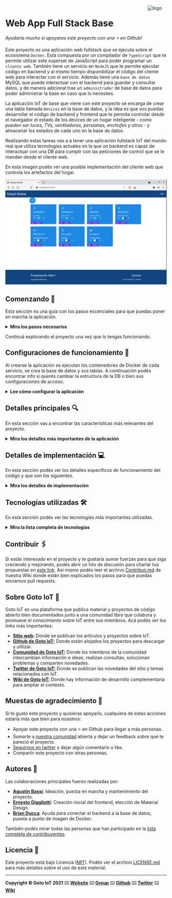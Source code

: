 <a href="https://www.gotoiot.com/">
    <img src="doc/gotoiot-logo.png" alt="logo" title="Goto IoT" align="right" width="60" height="60" />
</a>

Web App Full Stack Base
=======================

*Ayudaría mucho si apoyaras este proyecto con una ⭐ en Github!*

Este proyecto es una aplicación web fullstack que se ejecuta sobre el ecosistema `Docker`. Está compuesta por un compilador de `TypeScript` que te permite utilizar este superset de JavaScript para poder programar un `cliente web`. También tiene un servicio en `NodeJS` que te permite ejecutar código en backend y al mismo tiempo disponibilizar el código del cliente web para interactar con el servicio. Además tiene una `base de datos` MySQL que puede interactuar con el backend para guardar y consultar datos, y de manera adicional trae un `administrador` de base de datos para poder administrar la base en caso que lo necesites.

La aplicación IoT de base que viene con este proyecto se encarga de crear una tabla llamada `Devices` en la base de datos, y la idea es que vos puedas desarrollar el código de backend y frontend que te permita controlar desde el navegador el estado de los devices de un hogar inteligente - *como pueden ser luces, TVs, ventiladores, persianas, enchufes y otros* - y almacenar los estados de cada uno en la base de datos. 

Realizando estas tareas vas a a tener una aplicación fullstack IoT del mundo real que utiliza tecnologías actuales en la que un backend es capaz de interactuar con una DB para cumplir con las peticiones de control que se le mandan desde el cliente web.

En esta imagen podés ver una posible implementación del cliente web que controla los artefactos del hogar.

![architecture](doc/webapp-example-1.png)

## Comenzando 🚀

Esta sección es una guía con los pasos escenciales para que puedas poner en marcha la aplicación.

<details><summary><b>Mira los pasos necesarios</b></summary><br>

### Instalar las dependencias

Para correr este proyecto es necesario que instales `Docker` y `Docker Compose`. 

En [este artículo](https://www.gotoiot.com/pages/articles/docker_installation_linux/) publicado en nuestra web están los detalles para instalar Docker y Docker Compose en una máquina Linux. Si querés instalar ambas herramientas en una Raspberry Pi podés seguir [este artículo](https://www.gotoiot.com/pages/articles/rpi_docker_installation) de nuestra web que te muestra todos los pasos necesarios.

En caso que quieras instalar las herramientas en otra plataforma o tengas algún incoveniente, podes leer la documentación oficial de [Docker](https://docs.docker.com/get-docker/) y también la de [Docker Compose](https://docs.docker.com/compose/install/).

Continua con la descarga del código cuando tengas las dependencias instaladas y funcionando.

### Descargar el código

Para descargar el código, lo más conveniente es que realices un `fork` de este proyecto a tu cuenta personal haciendo click en [este link](https://github.com/gotoiot/app-fullstack-base/fork). Una vez que ya tengas el fork a tu cuenta, descargalo con este comando (acordate de poner tu usuario en el link):

```
git clone https://github.com/USER/app-fullstack-base.git
```

> En caso que no tengas una cuenta en Github podes clonar directamente este repo.

### Ejecutar la aplicación

Para ejecutar la aplicación tenes que correr el comando `docker-compose up` desde la raíz del proyecto. Este comando va a descargar las imágenes de Docker de node, de typescript, de la base datos y del admin de la DB, y luego ponerlas en funcionamiento. 

Para acceder al cliente web ingresa a a la URL [http://localhost:8000/](http://localhost:8000/) y para acceder al admin de la DB accedé a [localhost:8001/](http://localhost:8001/). 

Si pudiste acceder al cliente web y al administrador significa que la aplicación se encuentra corriendo bien. 

> Si te aparece un error la primera vez que corres la app, deteńe el proceso y volvé a iniciarla. Esto es debido a que el backend espera que la DB esté creada al iniciar, y en la primera ejecución puede no alcanzar a crearse. A partir de la segunda vez el problema queda solucionado.

</details>

Continuá explorando el proyecto una vez que lo tengas funcionando.

## Configuraciones de funcionamiento 🔩

Al crearse la aplicación se ejecutan los contenedores de Docker de cada servicio, se crea la base de datos y sus tablas. A continuación podés encontrar info si querés cambiar la estructura de la DB o bien sus configuraciones de acceso.

<details><summary><b>Lee cómo configurar la aplicación</b></summary><br>

### Configuración de la DB

Como ya comprobaste, para acceder PHPMyAdmin tenés que ingresar en la URL [localhost:8001/](http://localhost:8001/). En el login del administrador, el usuario para acceder a la db es `root` y contraseña es la variable `MYSQL_ROOT_PASSWORD` del archivo `docker-compose.yml`.

Para el caso del servicio de NodeJS que se comunica con la DB fijate que en el archivo `src/backend/mysql-connector.js` están los datos de acceso para ingresar a la base.

Si quisieras cambiar la contraseña, puertos, hostname u otras configuraciones de la DB deberías primero modificar el servicio de la DB en el archivo `docker-compose.yml` y luego actualizar las configuraciones para acceder desde PHPMyAdmin y el servicio de NodeJS.

### Estructura de la DB

Al iniciar el servicio de la base de datos, si esta no está creada toma el archivo que se encuentra en `db/dumps/smart_home.sql` para crear la base de datos automáticamente.

En ese archivo está la configuración de la tabla `Devices` y otras configuraciones más. Si quisieras cambiar algunas configuraciones deberías modificar este archivo y crear nuevamente la base de datos para que se tomen en cuenta los cambios.

Tené en cuenta que la base de datos se crea con permisos de superusuario por lo que no podrías borrar el directorio con tu usuario de sistema, para eso debés hacerlo con permisos de administrador. En ese caso podés ejecutar el comando `sudo rm -r db/data` para borrar el directorio completo.

</details>


## Detalles principales 🔍

En esta sección vas a encontrar las características más relevantes del proyecto.

<details><summary><b>Mira los detalles más importantes de la aplicación</b></summary><br>
<br>

### Arquitectura de la aplicación

Como ya pudiste ver, la aplicación se ejecuta sobre el ecosistema Docker, y en esta imagen podés ver el diagrama de arquitectura.

![architecture](doc/architecture.png)

### El cliente web

El cliente web es una Single Page Application que se comunica con el servicio en NodeJS mediante JSON a través de requests HTTP. Puede consultar el estado de dispositivos en la base de datos (por medio del servicio en NodeJS) y también cambiar el estado de los mismos. Los estilos del código están basados en **Material Design**.

### El servicio web

El servicio en **NodeJS** posee distintos endpoints para comunicarse con el cliente web mediante requests HTTP enviando **JSON** en cada transacción. Procesando estos requests es capaz de comunicarse con la base de datos para consultar y controlar el estado de los dispositivos, y devolverle una respuesta al cliente web también en formato JSON. Así mismo el servicio es capaz de servir el código del cliente web.

### La base de datos

La base de datos se comunica con el servicio de NodeJS y permite almacenar el estado de los dispositivos en la tabla **Devices**. Ejecuta un motor **MySQL versión 5.7** y permite que la comunicación con sus clientes pueda realizarse usando usuario y contraseña en texto plano. En versiones posteriores es necesario brindar claves de acceso, por este motivo la versión 5.7 es bastante utilizada para fases de desarrollo.

### El administrador de la DB

Para esta aplicación se usa **PHPMyAdmin**, que es un administrador de base de datos web muy utilizado y que podés utilizar en caso que quieras realizar operaciones con la base, como crear tablas, modificar columnas, hacer consultas y otras cosas más.

### El compilador de TypeScript

**TypeScript** es un lenguaje de programación libre y de código abierto desarrollado y mantenido por Microsoft. Es un superconjunto de JavaScript, que esencialmente añade tipos estáticos y objetos basados en clases. Para esta aplicación se usa un compilador de TypeScript basado en una imagen de [Harmish](https://hub.docker.com/r/harmish) en Dockerhub, y está configurado para monitorear en tiempo real los cambios que se realizan sobre el directorio **src/frontend/ts** y automáticamente generar código compilado a JavaScript en el directorio  **src/frontend/js**. Los mensajes del compilador aparecen automáticamente en la terminal al ejecutar el comando **docker-compose up**.

### Ejecución de servicios

Los servicios de la aplicación se ejecutan sobre **contenedores de Docker**, así se pueden desplegar de igual manera en diferentes plataformas. Los detalles sobre cómo funcionan los servicios los podés ver directamente en el archivo **docker-compose.yml**.

### Organización del proyecto

En la siguiente ilustración podés ver cómo está organizado el proyecto para que tengas en claro qué cosas hay en cada lugar.

```sh
├── db                          # directorio de la DB
│   ├── data                    # estructura y datos de la DB
│   └── dumps                   # directorio de estructuras de la DB
│       └── smart_home.sql      # estructura con la base de datos "smart_home"
├── doc                         # documentacion general del proyecto
└── src                         # directorio codigo fuente
│   ├── backend                 # directorio para el backend de la aplicacion
│   │   ├── index.js            # codigo principal del backend
│   │   ├── mysql-connector.js  # codigo de conexion a la base de datos
│   │   ├── package.json        # configuracion de proyecto NodeJS
│   │   └── package-lock.json   # configuracion de proyecto NodeJS
│   └── frontend                # directorio para el frontend de la aplicacion
│       ├── js                  # codigo javascript que se compila automáticamente
│       ├── static              # donde alojan archivos de estilos, imagenes, fuentes, etc.
│       ├── ts                  # donde se encuentra el codigo TypeScript a desarrollar
│       └── index.html          # archivo principal del cliente HTML
├── docker-compose.yml          # archivo donde se aloja la configuracion completa
├── README.md                   # este archivo
├── CHANGELOG.md                # archivo para guardar los cambios del proyecto
├── LICENSE.md                  # licencia del proyecto
```

> No olvides ir poniendo tus cambios en el archivo `CHANGELOG.md` a medida que avanzas en el proyecto.

</details>

## Detalles de implementación 💻

En esta sección podés ver los detalles específicos de funcionamiento del código y que son los siguientes.

<details><summary><b>Mira los detalles de implementación</b></summary><br>

### Agregar un dispositivo


Presionando el botón "+" se despliega el formulario para incorporar un nuevo dispositivo.
![Agregar disp](doc/adding-device.png)

Se utiliza el selector para elegir el tipo de dispositivo.

![Seleccionar tipo](doc/selecting-Type.png)
Una vez completados todos los datos se presiona "Send" y se graban los cambios en la base de datos..
Si se quiere cancelar se presiona "Cancel".

### Editar un dispositivo
Se presiona el botón "Edit" dentro del box del dispositivo.
De esta manera se lanza el formulario de agregar dispositivo con el nombre y la descripción del dispositivo precargado.
Una vez modificado se presiona "Send" y se graban los cambios en la base de datos.
Si se quiere cancelar se presiona "Cancel".

### Eliminar un dispositivo
Se presiona el botón "Delete" dentro del box del dispositivo. Aparece un mensaje de confirmación de eliminación y en caso de presionar "OK" se elimina el mismo de la base de datos y se refresca la pagina.
![Eliminar](doc/delete-confirmation.png)
### Ver pantalla de ayuda
Se presiona el botón "Help" dentro de la barra superior. Al presionar el botón "Exit" se retorna a la página web.
![Eliminar](doc/help.png)


### Frontend

El frontend posee solo un archivo html. La página se modifica dinámicamente según el usuario.

Archivo principal "/frontend/index.HTML":<br>
Contiene 2 partes, head y body.<br>
En el header se colocaron: <br>
*  la referencia a Materialize.
*  la referencia a los iconos de materialize.
*  la referecia al style.css local.
*  la escala de referencia para la característica responsive de la página.

Dentro del body se colocan los tres sectores: barra superior, cuerpo main y barra inferior.
<br>

En la barra superior, se encuentra el nombre de la página y un botón de ayuda.<br>
En la barra en la barra inferior, se encuentra el nombre del autor de la página y las formas poder contactar con el mismo.<br>
Dentro del cuerpo main, se aloja un botón "+" que permite ingresar dispositivos, un contenedor con id="deviceForm" que alojará formularios de edición y guia de ayuda, inicialmente vacio. Finalmente se presentan los bloques con los distintos dispositivos que posee la base de datos.<br> 
La composición de la cuadrícula de los dispositivos se realiza en forma dinámica al cargar la página.<br>
Al finalizar el cuerpo main se colocan los enlaces a los script JS que se utilizan en la página.<br>

<strong>Directorio "/frontend/ts":</strong><br>
Dentro de este directorio se encuentran todos los archivos typescript que permiten el funcionamiento dinámico de la página. Se describen a continuación:<br>
* devices.ts: archivo que contiene la clase device con todos los parámetros que poseen los dispositivos cargados en la base de datos y la funcion displayDevice, que devuelve un string con contenido html que genera para una de las tarjetas de los dispositivos y cuyo parametro de entrada es una instancia de la clase Device. Esta función selecciona el logo del dispositivo según el tipo e incorpora los botones de "Edit" y "Delete".
* Formulary.ts: archivo que posee las 3 funciones que permiten la conformación, la generación y la destruccion del formulario para ingresar un nuevo dispositivo o editar uno ya creado.<br>
  <u>Función createForm</u>: funcion que devuelve un string con código HTMl para la conformación del formulario. El mismo posee un seleccionador para el tipo de dispositivo , 2 entradas de texto(para el nombre y la descripcion) y dos botones ("Send" y "Cancel"). El parámetro que se pasa es una instancia de la clase Device de la cual se obtienen los datos precargados.<br>
  <u>Función callForm</u>: funcion que recibe como parametro una instancia de la clase main(que contiene la ventana principal). Esta funcion busca del DOM el objeto con id="deviceForm"(que se crea en index.html) y le asigna el valor devuelto por createForm(funcion que se llama con parametro la instancia del objeto device que contiene la clase main). Luego de esto, asigna a los botones el listener de eventos.<br>
  <u>Función hideForm</u>: funcion que recibe como parametro una instancia de la clase main, busca del dom el objeto con id="deviceForm" y lo vacía. Luego de esto, refresca la pagina.
  
* Help.ts : funciones similares a las que generan el formulario, y utiliza el mismo container de la página, solo que no se edita su interior y posee un solo botón de salida.<br>
 <u>Función createHelp</u>: genera el texto de ayuda,<br>
 <u>Función callHelp</u>: obtiene del DOM el objeto deviceForm y le asigna el texto generado con createHelp y asigna al botón de salida el listener de eventos<br>
 <u>Función hideHelp</u>: destruye el help.<br>

* framework.ts : archivo de define una clase que contiene las funciones AJAX que se utilizan para comunicarse con el servidor.<br>
<u>public requestGET</u>: con parametros URL del servidor y  clase listener de respuestas, solicita al servidor la lista de todos los dispositivos de la base de datos. La clase listerner que se pasa como referencia debe poseer implementada la interfase descripta en "GetResponseListener".<br>
<u>public requestDEL</u>: con parametros URL del servidor, clase listener de respuestas y un string data con el id del dispositivo a borrar. Esta función solicita al servidor que elimine un dispositivo específico de la base de datos. La clase listerner que se pasa como referencia debe poseer implementada la interfase descripta en "DeleteResponseListener".<br>
<u>public requestPOST</u>: con parametros URL del servidor, clase listener de respuestas y un string formato JSON con la estructura de un dispositivo, solicita al servidor que ingrese a la base de datos el dispositivo. En caso de ya existir un dispositivo con esa id, se actualizan sus datos. La clase listerner que se pasa como referencia debe poseer implementada la interfase descripta en "POSTResponseListener".<br>
<u>public requestPUT</u>: con parametros URL del servidor, clase listener de respuestas y string con identificación del dispositivo, solicita al servidor que actualice en la base de datos el estado del dispositivo. La clase listerner que se pasa como referencia debe poseer implementada la interfase descripta en "PUTResponseListener".<br>

* main.ts : archivo de define una clase la clase principal de la página.<br>
  La clase main contiene los siguientes elementos:<br>
  nombre: string que posee el nombre la clase.
  statusForm: string que permite filtrar los eventos de los botones. Posee 4 posibilidades: "waiting","inForm","inEdit" y "inHelp".<br>
  deviceNumber: numero de dispositivo, se utiliza para guardar la información del dispositivo actual.<br>
  localDevice: instancia de Device que guarda los datos del dispositivo que se quiere editar. <br>
  framework: instancia de la clase que contiene las funciones para comunicarse con el servidor. <br>

  El constructor de la clase main consulta mediante la función requestGet la lista de dispositivos que contiene la base de datos. Al  cargarse la página se llama a este constructor.<br>

  Función handleEvent: recibe como parametro un evento. Filtra que solo sea un evento del tipo "click".<br>
  Luego de ello, dependiendo del texto que posea el botón y del statusForm en que se encuentre la clase Main, se llaman a distintas funciones. <br>

  Función deviceStateChangue: se llama cuando se activa o se desactiva un switch en un dispositivo. Se obtiene el dispositivo desde el DOM y se llama a la funcion requestPUT pasando como parametro el dispositivo en formato JSON con el estado actualizado.<br>

  Función deleteDevice: se llama cuando se presiona el botón "Delete" y se confirma con "ok". Recibe como parametro el id del dispositivo a eliminar y llama a la funcion requestDel con dicho id como parametro.<br>


  Función editDevice: se llama cuando se presiona el botón "Edit" y el statusForm es "waiting". Recibe como parametro el id del dispositivo a editar dentro de un string. Obtiene la informacion fragmentando el string.  Llama a la funcion getDevice con dicho id como parametro, cargando en el componente localDevice los parametros a editar. Luego de esto, pasa el statusForm a "inEdit" y retorna<br>

  Función sendDevice: se llama cuando se presiona el botón "Send" y el statusForm es "inEdit" o "inForm". Recibe como parametro el id del dispositivo a enviar. Obtiene la informacion buscando los objetos del formulario desde el DOM. Genera el JSON con la información del dispositivo y llama a la funcion requestPost con dicho id como parametro. Luego de ello retorna.<br>  

  Función getElement: tiene como parametro un string con la id del elemento y retorna el objeto HTMLelement del DOM.<br>  

  Función getDevice: tiene como parametro la id del elemento y utilizando la funcion getElement, carga en el componente localDevice de la clase Main todos los parámetros del dispositivo.<br>  

  La clase Main implementa todas las respuestas a las funciones de la clase framework. En el caso de GetResponseListener, genera toda la lista de dispositivos. Mientras que en las funciones PostResponseListener, DeleteResponseListener y PutResponseListener, en caso de haber algun error, genera un mensaje de alerta en la ventana. Si no hubo error, solo imprime en la consola el mensaje del servidor.  




<br>




### Backend

Completá todos los detalles de funcionamiento sobre el backend, sus interacciones con el cliente web, la base de datos, etc.

El backend fue desarrollado en NodeJs utilizando express JS. Posee cuatro endpoints que permiten al cliente interactuar con la base de dato.

<details><summary><b>Ver los endpoints disponibles</b></summary><br>

<!--Completá todos los endpoints del backend con los metodos disponibles, los headers y body que recibe, lo que devuelve, ejemplos, etc.-->

1) Devolver el estado de los dispositivos.

```json
{
    "method": "get",
    "request_headers": "application/json",
    "request_body": "",
    "response_code": 200,
    "request_body": {
        "devices": [
            {
                "id": 1, 
                "name": "Lampara 1", 
                "description": "Luz living", 
                "state": false, 
                "type": 1,
                
            }
        ]
    },
}
```
2) Eliminar dispositivo de la base de datos
```json
{
    "method": "delete",
    "request_headers": "application/json",
    "request_parameter": "",
    "request_body":{
                    "id:1"
                    },
    "response_code": 200,
    "response_body": {     
                "Item deleted"
    },
}
```
3) Agregar/editar dispositivo en base de datos
```json
{
    "method": "post",
    "request_headers": "application/json",
    "request_parameter": "",
    "request_body": 
                     {
                        "name":"example",
                        "type":"1",
                        "description":"this is an example device",
                        "id":"1"
                      }                      
                    ,
    "response_code": 200,
    "response_body": {     
                "Item add"
    },
}
```
4) Cambiar estado de dispositivo en base de datos
```json
{
    "method": "put",
    "request_headers": "application/json",
    "request_parameter": "",
    "request_body": 
                     {                       
                        "id":"1",
                        "status":" true",                      
                      }
                    ,
    "response_code": 200,
    "response_body": {     
                "Item status Updated"
    },
}
```
</details>

</details>


## Tecnologías utilizadas 🛠️

En esta sección podés ver las tecnologías más importantes utilizadas.

<details><summary><b>Mira la lista completa de tecnologías</b></summary><br>

* [Docker](https://www.docker.com/) - Ecosistema que permite la ejecución de contenedores de software.
* [Docker Compose](https://docs.docker.com/compose/) - Herramienta que permite administrar múltiples contenedores de Docker.
* [Node JS](https://nodejs.org/es/) - Motor de ejecución de código JavaScript en backend.
* [MySQL](https://www.mysql.com/) - Base de datos para consultar y almacenar datos.
* [PHPMyAdmin](https://www.phpmyadmin.net/) - Administrador web de base de datos.
* [Material Design](https://material.io/design) - Bibliotecas de estilo responsive para aplicaciones web.
* [TypeScript](https://www.typescriptlang.org/) - Superset de JavaScript tipado y con clases.

</details>

## Contribuir 🖇️

Si estás interesado en el proyecto y te gustaría sumar fuerzas para que siga creciendo y mejorando, podés abrir un hilo de discusión para charlar tus propuestas en [este link](https://github.com/gotoiot/app-fullstack-base/issues/new). Así mismo podés leer el archivo [Contribuir.md](https://github.com/gotoiot/gotoiot-doc/wiki/Contribuir) de nuestra Wiki donde están bien explicados los pasos para que puedas enviarnos pull requests.

## Sobre Goto IoT 📖

Goto IoT es una plataforma que publica material y proyectos de código abierto bien documentados junto a una comunidad libre que colabora y promueve el conocimiento sobre IoT entre sus miembros. Acá podés ver los links más importantes:

* **[Sitio web](https://www.gotoiot.com/):** Donde se publican los artículos y proyectos sobre IoT. 
* **[Github de Goto IoT:](https://github.com/gotoiot)** Donde están alojados los proyectos para descargar y utilizar. 
* **[Comunidad de Goto IoT:](https://groups.google.com/g/gotoiot)** Donde los miembros de la comunidad intercambian información e ideas, realizan consultas, solucionan problemas y comparten novedades.
* **[Twitter de Goto IoT:](https://twitter.com/gotoiot)** Donde se publican las novedades del sitio y temas relacionados con IoT.
* **[Wiki de Goto IoT:](https://github.com/gotoiot/doc/wiki)** Donde hay información de desarrollo complementaria para ampliar el contexto.

## Muestas de agradecimiento 🎁

Si te gustó este proyecto y quisieras apoyarlo, cualquiera de estas acciones estaría más que bien para nosotros:

* Apoyar este proyecto con una ⭐ en Github para llegar a más personas.
* Sumarte a [nuestra comunidad](https://groups.google.com/g/gotoiot) abierta y dejar un feedback sobre qué te pareció el proyecto.
* [Seguirnos en twitter](https://github.com/gotoiot/doc/wiki) y dejar algún comentario o like.
* Compartir este proyecto con otras personas.

## Autores 👥

Las colaboraciones principales fueron realizadas por:

* **[Agustin Bassi](https://github.com/agustinBassi)**: Ideación, puesta en marcha y mantenimiento del proyecto.
* **[Ernesto Giggliotti](https://github.com/ernesto-g)**: Creación inicial del frontend, elección de Material Design.
* **[Brian Ducca](https://github.com/brianducca)**: Ayuda para conectar el backend a la base de datos, puesta a punto de imagen de Docker.

También podés mirar todas las personas que han participado en la [lista completa de contribuyentes](https://github.com/###/contributors).

## Licencia 📄

Este proyecto está bajo Licencia ([MIT](https://choosealicense.com/licenses/mit/)). Podés ver el archivo [LICENSE.md](LICENSE.md) para más detalles sobre el uso de este material.

---

**Copyright © Goto IoT 2021** ⌨️ [**Website**](https://www.gotoiot.com) ⌨️ [**Group**](https://groups.google.com/g/gotoiot) ⌨️ [**Github**](https://www.github.com/gotoiot) ⌨️ [**Twitter**](https://www.twitter.com/gotoiot) ⌨️ [**Wiki**](https://github.com/gotoiot/doc/wiki)
